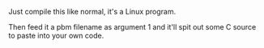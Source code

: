 Just compile this like normal, it's a Linux program.

Then feed it a pbm filename as argument 1 and it'll spit out some C source to paste into your own code.

